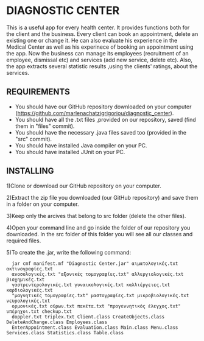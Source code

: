 # DIAGNOSTIC CENTER

This is a useful app for every health center. It provides functions both for the client and the business. Every client can book an appointment, delete an existing one or change it. He can also evaluate his experience in the Medical Center as well as his experinece of booking an appointment using the app. Now the business can manage its employees (recruitment of an employee, dismissal etc) and services (add new service, delete etc). Also, the app extracts several statistic results ,using the clients' ratings, about the services.


## REQUIREMENTS

* You should have our GitHub repository downloaded on your computer (https://github.com/marlenachatzigrigoriou/diagnostic_center).
* You should have all the .txt files ,provided on our repository, saved (find them in "files" commit).
* You should have the necessary .java files saved too (provided in the "src" commit).
* You should have installed Java compiler on your PC.
* You should have installed JUnit on your PC.


## INSTALLING

1)Clone or download our GitHub repository on your computer. 

2)Extract the zip file you downloaded (our GitHub repository) and save them in a folder on your computer.

3)Keep only the arcives that belong to src folder (delete the other files).

4)Open your command line and go inside the folder of our repository you downloaded. In the src folder of this folder you will see all our      classes and required files.

5)To create the .jar, write the following command:
      
      jar cmf manifest.mf "Diagnostic Center.jar" αιματολογικές.txt ακτινογραφίες.txt 
      ανοσολογικές.txt "αξονικές τομογραφίες.txt" αλλεργιολογικές.txt βιοχημικές.txt
      γαστρεντερολογικές.txt γυναικολογικές.txt καλλιέργειες.txt καρδιολογικές.txt 
      "μαγνητικές τομογραφίες.txt" μαστογραφίες.txt μικροβιολογικές.txt νευρολογικές.txt 
      ορμονικές.txt ούρων.txt πακέτα.txt "προγεννητικός έλεγχος.txt" υπέρηχοι.txt checkup.txt
      doppler.txt triplex.txt Client.class CreateObjects.class DeleteAndChange.class Employees.class 
      EnterAppointment.class Evaluation.class Main.class Menu.class Services.class Statistics.class Table.class
